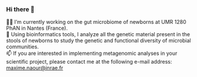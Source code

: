 ### Hi there 👋

👨‍🔬 I’m currently working on the gut microbiome of newborns at UMR 1280 PhAN in Nantes (France).  
🧬 Using bioinformatics tools, I analyze all the genetic material present in the stools of newborns to study the genetic and functional diversity of microbial communities.  
📫 If you are interested in implementing metagenomic analyses in your scientific project, please contact me at the following e-mail address: maxime.naour@inrae.fr

<!--
**MaximeNaour/MaximeNaour** is a ✨ _special_ ✨ repository because its `README.md` (this file) appears on your GitHub profile.

Here are some ideas to get you started:

- 🔭 I’m currently working on ...
- 🌱 I’m currently learning ...
- 👯 I’m looking to collaborate on ...
- 🤔 I’m looking for help with ...
- 💬 Ask me about ...
- 📫 How to reach me: ...
- 😄 Pronouns: ...
- ⚡ Fun fact: ...
-->
